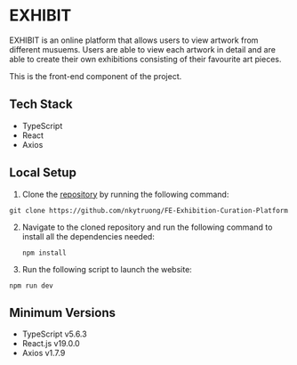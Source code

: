 # EXHIBIT

EXHIBIT is an online platform that allows users to view artwork from different musuems. Users are able to view each artwork in detail and are able to create their own exhibitions consisting of their favourite art pieces.

This is the front-end component of the project.

## Tech Stack
- TypeScript
- React
- Axios

## Local Setup

1) Clone the [repository](https://github.com/nkytruong/FE-Exhibition-Curation-Platform) by running the following command: 

```git clone https://github.com/nkytruong/FE-Exhibition-Curation-Platform```

2) Navigate to the cloned repository and run the following command to install all the dependencies needed:

   ```npm install```

3) Run the following script to launch the website:

```npm run dev```

## Minimum Versions
- TypeScript v5.6.3
- React.js v19.0.0
- Axios v1.7.9